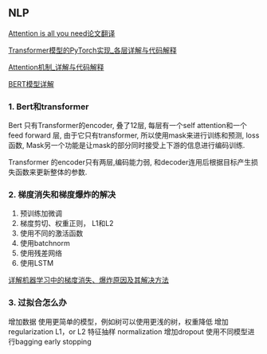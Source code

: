 
## NLP

[Attention is all you need论文翻译](https://codle.net/attention-is-all-you-need/)

[Transformer模型的PyTorch实现_各层详解与代码解释](https://luozhouyang.github.io/transformer/)

[Attention机制_详解与代码解释](https://luozhouyang.github.io/attetnion_mechanism/)

[BERT模型详解](https://zhuanlan.zhihu.com/p/103226488)


### 1. Bert和transformer
Bert 只有Transformer的encoder, 叠了12层, 每层有一个self attention和一个feed forward 层, 由于它只有transformer, 所以使用mask来进行训练和预测, loss函数, Mask另一个功能是让mask的部分同时接受上下游的信息进行编码训练.

Transformer 的encoder只有两层,编码能力弱, 和decoder连用后根据目标产生损失函数来更新整体的参数.

### 2. 梯度消失和梯度爆炸的解决

1. 预训练加微调
2. 梯度剪切、权重正则， L1和L2
3. 使用不同的激活函数
4. 使用batchnorm
5. 使用残差网络
6. 使用LSTM

[详解机器学习中的梯度消失、爆炸原因及其解决方法](https://blog.csdn.net/qq_25737169/article/details/78847691)

### 3. 过拟合怎么办
增加数据
使用更简单的模型，例如树可以使用更浅的树，权重降低
增加regularization L1，or L2
特征抽样
normalization
增加dropout
使用不同模型进行bagging
early stopping
